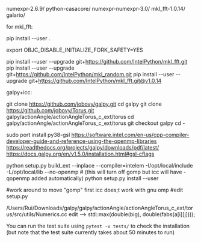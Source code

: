 numexpr-2.6.9/
python-casacore/
numexpr-numexpr-3.0/
mkl_fft-1.0.14/
galario/

for mkl_fft:

pip install --user .

export OBJC_DISABLE_INITIALIZE_FORK_SAFETY=YES

pip install --user --upgrade git+https://github.com/IntelPython/mkl_fft.git
pip install --user --upgrade git+https://github.com/IntelPython/mkl_random.git
pip install --user --upgrade git+https://github.com/IntelPython/mkl_fft.git@v1.0.14


galpy+icc:


git clone https://github.com/jobovy/galpy.git
cd galpy
git clone https://github.com/jobovy/Torus.git galpy/actionAngle/actionAngleTorus_c_ext/torus
cd galpy/actionAngle/actionAngleTorus_c_ext/torus
git checkout galpy
cd -
    
sudo port install py38-gsl
https://software.intel.com/en-us/cpp-compiler-developer-guide-and-reference-using-the-openmp-libraries
https://readthedocs.org/projects/galpy/downloads/pdf/latest/
https://docs.galpy.org/en/v1.5.0/installation.html#gsl-cflags

python setup.py build_ext --inplace --compiler=intelem -I/opt/local/include -L/opt/local/lib --no-openmp # (this will turn off gomp but icc will have -qopenmp added automatically)
python setup.py install --user

#work around to move  "gomp" first icc does;t work with gnu omp
#edit setup.py

/Users/Rui/Downloads/galpy/galpy/actionAngle/actionAngleTorus_c_ext/torus/src/utils/Numerics.cc
edit --> std::max(double(big), double(fabs(a[i][j])));

You can run the test suite using `pytest -v tests/` to check the installation (but note that the test suite currently takes about 50 minutes to run)
